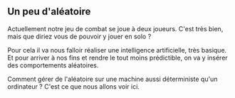 ## Un peu d'aléatoire

Actuellement notre jeu de combat se joue à deux joueurs.
C'est très bien, mais que diriez vous de pouvoir y jouer en solo ?

Pour cela il va nous falloir réaliser une intelligence artificielle, très basique.
Et pour arriver à nos fins et rendre le tout moins prédictible, on va y insérer des comportements aléatoires.

Comment gérer de l'aléatoire sur une machine aussi déterministe qu'un ordinateur ?
C'est ce que nous allons voir ici.
